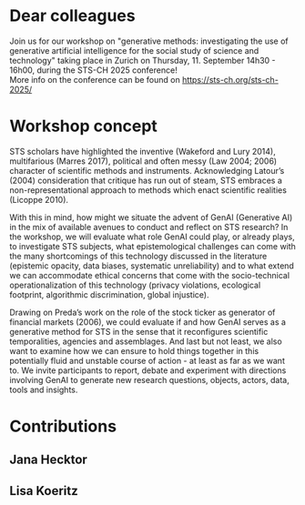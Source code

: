 # Dear colleagues
Join us for our workshop on "generative methods: investigating the use of generative artificial intelligence for the social study of science and technology" taking place in Zurich on Thursday, 11. September 14h30 - 16h00, during the STS-CH 2025 conference!\
More info on the conference can be found on https://sts-ch.org/sts-ch-2025/

# Workshop concept
STS scholars have highlighted the inventive (Wakeford and Lury 2014), multifarious (Marres 2017), political and often messy (Law 2004; 2006) character of scientific methods and instruments. Acknowledging Latour’s (2004) consideration that critique has run out of steam, STS embraces a non-representational approach to methods which enact scientific realities (Licoppe 2010).

With this in mind, how might we situate the advent of GenAI (Generative AI) in the mix of available avenues to conduct and reflect on STS research? In the workshop, we will evaluate what role GenAI could play, or already plays, to investigate STS subjects, what epistemological challenges can come with the many shortcomings of this technology discussed in the literature (epistemic opacity, data biases, systematic unreliability) and to what extend we can accommodate ethical concerns that come with the socio-technical operationalization of this technology (privacy violations, ecological footprint, algorithmic discrimination, global injustice).

Drawing on Preda’s work on the role of the stock ticker as generator of financial markets (2006), we could evaluate if and how GenAI serves as a generative method for STS in the sense that it reconfigures scientific temporalities, agencies and assemblages. And last but not least, we also want to examine how we can ensure to hold things together in this potentially fluid and unstable course of action - at least as far as we want to. We invite participants to report, debate and experiment with directions involving GenAI to generate new research questions, objects, actors, data, tools and insights.

# Contributions

## Jana Hecktor

## Lisa Koeritz
